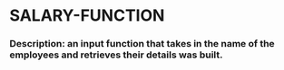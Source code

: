 # SALARY-FUNCTION

### Description: an input function that takes in the name of the employees and retrieves their details was built.

